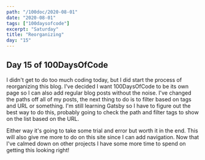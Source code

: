 ```yaml
---
path: "/100doc/2020-08-01"
date: "2020-08-01"
tags: ["100daysofcode"]
excerpt: "Saturday"
title: "Reorganizing"
day: "15"
---
```


## Day 15 of 100DaysOfCode

I didn't get to do too much coding today, but I did start the process of reorganizing this blog. I've decided I want 100DaysOfCode to be its own page so I can also add regular blog posts without the noise. I've changed the paths off all of my posts, the next thing to do is to filter based on tags and URL or something. I'm still learning Gatsby so I have to figure out the best way to do this, probably going to check the path and filter tags to show on the list based on the URL.

Either way it's going to take some trial and error but worth it in the end. This will also give me more to do on this site since I can add navigation. Now that I've calmed down on other projects I have some more time to spend on getting this looking right!
